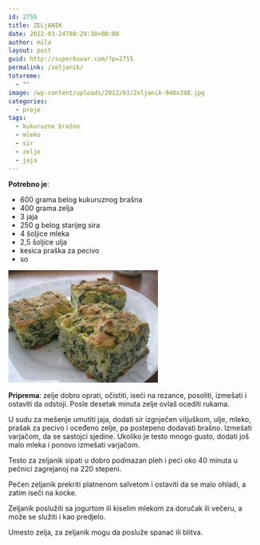 ```yaml
---
id: 2755
title: ZELjANIK
date: 2012-03-24T08:29:30+00:00
author: mila
layout: post
guid: http://superkuvar.com/?p=2755
permalink: /zeljanik/
totvreme:
  - ""
image: /wp-content/uploads/2012/03/Zeljanik-940x198.jpg
categories:
  - proje
tags:
  - kukuruzno brašno
  - mleko
  - sir
  - zelje
  - jaja
---
```

**Potrebno je**:

  * 600 grama belog kukuruznog brašna
  * 400 grama zelja
  * 3 jaja
  * 250 g belog starijeg sira
  * 4 šoljice mleka
  * 2,5 šoljice ulja
  * kesica praška za pecivo
  * so

<img class="alignnone size-medium wp-image-2797" title="Zeljanik" src="/wp-content/uploads/2012/03/Zeljanik-1024x768.jpg" alt="" width="300" height="225" /> 

**Priprema**: zelje dobro oprati, očistiti, iseći na rezance, posoliti, izmešati i ostaviti da odstoji. Posle desetak minuta zelje ovlaš ocediti rukama.

U sudu za mešenje umutiti jaja, dodati sir izgnječen viljuškom, ulje, mleko, prašak za pecivo i oceđeno zelje, pa postepeno dodavati brašno. Izmešati varjačom, da se sastojci sjedine. Ukoliko je testo mnogo gusto, dodati još malo mleka i ponovo izmešati varjačom.

Testo za zeljanik sipati u dobro podmazan pleh i peći oko 40 minuta u pećnici zagrejanoj na 220 stepeni.

Pečen zeljanik prekriti platnenom salvetom i ostaviti da se malo ohladi, a zatim iseči na kocke.

Zeljanik poslužiti sa jogurtom ili kiselim mlekom za doručak ili večeru, a može se služiti i kao predjelo.

Umesto zelja, za zeljanik mogu da posluže spanać ili blitva.